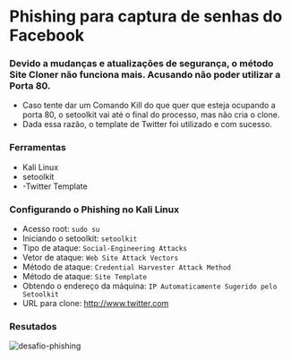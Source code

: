 # Phishing para captura de senhas do Facebook

### Devido a mudanças e atualizações de segurança, o método Site Cloner não funciona mais. Acusando não poder utilizar a Porta 80. 
- Caso tente dar um Comando Kill do que quer que esteja ocupando a porta 80, o setoolkit vai até o final do processo, mas não cria o clone.
- Dada essa razão, o template de Twitter foi utilizado e com sucesso.

### Ferramentas

- Kali Linux
- setoolkit
- -Twitter Template

### Configurando o Phishing no Kali Linux

- Acesso root: ``` sudo su ```
- Iniciando o setoolkit: ``` setoolkit ```
- Tipo de ataque: ``` Social-Engineering Attacks ```
- Vetor de ataque: ``` Web Site Attack Vectors ```
- Método de ataque: ```Credential Harvester Attack Method ```
- Método de ataque: ``` Site Template ```
- Obtendo o endereço da máquina: ``` IP Automaticamente Sugerido pelo Setoolkit ```
- URL para clone: http://www.twitter.com

### Resutados

![desafio-phishing](https://github.com/user-attachments/assets/7ff31988-aaab-4edd-b51f-22399d722f73)
